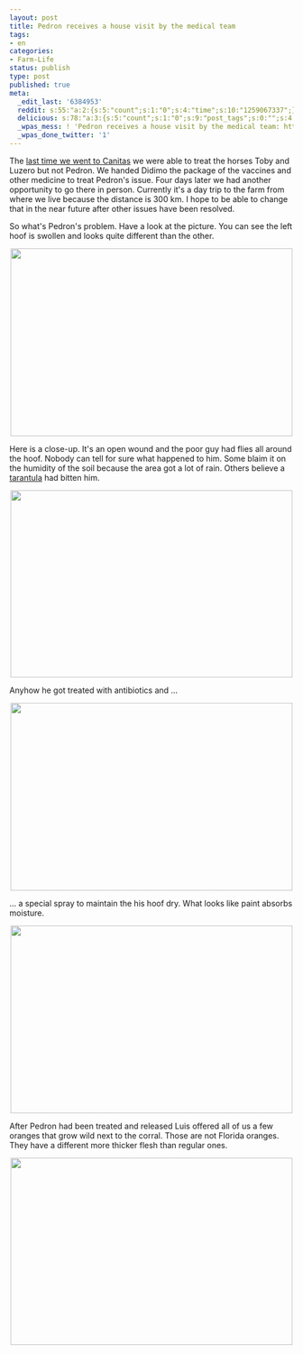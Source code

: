 ```yaml
---
layout: post
title: Pedron receives a house visit by the medical team
tags:
- en
categories:
- Farm-Life
status: publish
type: post
published: true
meta:
  _edit_last: '6384953'
  reddit: s:55:"a:2:{s:5:"count";s:1:"0";s:4:"time";s:10:"1259067337";}";
  delicious: s:78:"a:3:{s:5:"count";s:1:"0";s:9:"post_tags";s:0:"";s:4:"time";s:10:"1259067336";}";
  _wpas_mess: ! 'Pedron receives a house visit by the medical team: http://wp.me/ppKYC-2Q'
  _wpas_done_twitter: '1'
---
```

The <a href="http://rainforestfinca.wordpress.com/2009/11/02/vaccines-for-our-horses/">last time we went to Canitas</a> we were able to treat the horses Toby and Luzero but not Pedron. We handed Didimo the package of the vaccines and other medicine to treat Pedron's issue. Four days later we had another opportunity to go there in person. Currently it's a day trip to the farm from where we live because the distance is 300 km. I hope to be able to change that in the near future after other issues have been resolved.

So what's Pedron's problem. Have a look at the picture. You can see the left hoof is swollen and looks quite different than the other.

<a href="http://www.flickr.com/photos/34665899@N00/4069382604" title="View '' on Flickr.com"><div style="text-align:center;"><img src="http://farm4.static.flickr.com/3513/4069382604_00d55a5f46.jpg" alt="" border="0" width="500" height="333" /></div></a>

Here is a close-up. It's an open wound and the poor guy had flies all around the hoof. Nobody can tell for sure what happened to him. Some blaim it on the humidity of the soil because the area got a lot of rain. Others believe a <a href="http://en.wikipedia.org/wiki/Tarantula">tarantula</a> had bitten him.

<a href="http://www.flickr.com/photos/34665899@N00/4068623997" title="View '' on Flickr.com"><div style="text-align:center;"><img src="http://farm3.static.flickr.com/2492/4068623997_5a6e29735c.jpg" alt="" border="0" width="500" height="332" /></div></a>

Anyhow he got treated with antibiotics and ...

<a href="http://www.flickr.com/photos/34665899@N00/4068619349" title="View '' on Flickr.com"><div style="text-align:center;"><img src="http://farm3.static.flickr.com/2521/4068619349_9f2c0bb37d.jpg" alt="" border="0" width="500" height="333" /></div></a>

... a special spray to maintain the his hoof dry. What looks like paint absorbs moisture.

<a href="http://www.flickr.com/photos/34665899@N00/4069371588" title="View '' on Flickr.com"><div style="text-align:center;"><img src="http://farm3.static.flickr.com/2496/4069371588_fb78e1f60e.jpg" alt="" border="0" width="500" height="333" /></div></a>

After Pedron had been treated and released Luis offered all of us a few oranges that grow wild next to the corral. Those are not Florida oranges. They have a different more thicker flesh than regular ones.

<a href="http://www.flickr.com/photos/34665899@N00/4069376362" title="View '' on Flickr.com"><div style="text-align:center;"><img src="http://farm4.static.flickr.com/3525/4069376362_68a8c4b2c6.jpg" alt="" border="0" width="500" height="332" /></div></a>
